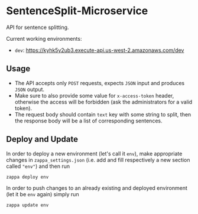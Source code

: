 # SentenceSplit-Microservice
API for sentence splitting.

Current working environments:
- `dev`: https://kyhk5y2ub3.execute-api.us-west-2.amazonaws.com/dev

## Usage
- The API accepts only `POST` requests, expects `JSON` input and produces `JSON` output.
- Make sure to also provide some value for `x-access-token` header, otherwise the access will be forbidden (ask the administrators for a valid token).
- The request body should contain `text` key with some string to split, then the response body will be a list of corresponding sentences.

## Deploy and Update
In order to deploy a new environment (let's call it `env`), make appropriate changes in `zappa_settings.json` (i.e. add and fill respectively a new section called `"env"`) and then run
```shell
zappa deploy env
```
In order to push changes to an already existing and deployed environment (let it be `env` again) simply run
```shell
zappa update env
```

